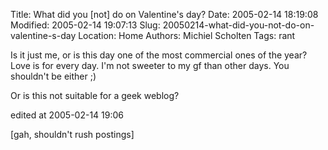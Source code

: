 Title: What did you [not] do on Valentine's day?
Date: 2005-02-14 18:19:08
Modified: 2005-02-14 19:07:13
Slug: 20050214-what-did-you-not-do-on-valentine-s-day
Location: Home
Authors: Michiel Scholten
Tags: rant

<p>Is it just me, or is this day one of the most commercial ones of the year? Love is for every day. I'm not sweeter to my gf than other days. You shouldn't be either ;)</p>
<p>Or is this not suitable for a geek weblog?</p>

<div class="edit">edited at 2005-02-14 19:06</div>
<p>[gah, shouldn't rush postings]</p>